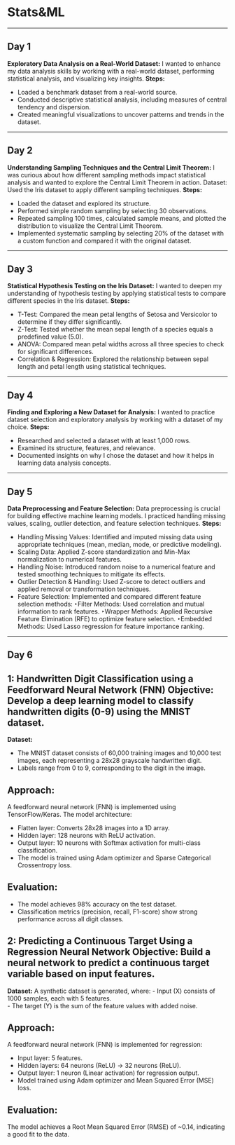# Stats&ML

---

## Day 1 
**Exploratory Data Analysis on a Real-World Dataset:** I wanted to enhance my data analysis skills by working with a real-world dataset, performing statistical analysis, and visualizing key insights. 
**Steps:** 
 - Loaded a benchmark dataset from a real-world source. 
 - Conducted descriptive statistical analysis, including measures of central tendency and dispersion.
 - Created meaningful visualizations to uncover patterns and trends in the dataset.

---

## Day 2 
**Understanding Sampling Techniques and the Central Limit Theorem:** I was curious about how different sampling methods impact statistical analysis and wanted to explore the Central Limit Theorem in action.
Dataset: Used the Iris dataset to apply different sampling techniques. 
**Steps:** 
 - Loaded the dataset and explored its structure. 
 - Performed simple random sampling by selecting 30 observations. 
 - Repeated sampling 100 times, calculated sample means, and plotted the distribution to visualize the Central Limit Theorem. 
 - Implemented systematic sampling by selecting 20% of the dataset with a custom function and compared it with the original dataset.

---

## Day 3 
**Statistical Hypothesis Testing on the Iris Dataset:** I wanted to deepen my understanding of hypothesis testing by applying statistical tests to compare different species in the Iris dataset. 
**Steps:** 
 - T-Test: Compared the mean petal lengths of Setosa and Versicolor to determine if they differ significantly. 
 - Z-Test: Tested whether the mean sepal length of a species equals a predefined value (5.0). 
 - ANOVA: Compared mean petal widths across all three species to check for significant differences.
 - Correlation & Regression: Explored the relationship between sepal length and petal length using statistical techniques.

---

## Day 4 
**Finding and Exploring a New Dataset for Analysis:** I wanted to practice dataset selection and exploratory analysis by working with a dataset of my choice. 
**Steps:** 
 - Researched and selected a dataset with at least 1,000 rows. 
 - Examined its structure, features, and relevance. 
 - Documented insights on why I chose the dataset and how it helps in learning data analysis concepts.

---

## Day 5
**Data Preprocessing and Feature Selection:** Data preprocessing is crucial for building effective machine learning models. I practiced handling missing values, scaling, outlier detection, and feature selection techniques. 
**Steps:**
 - Handling Missing Values: Identified and imputed missing data using appropriate techniques (mean, median, mode, or predictive modeling).
 - Scaling Data: Applied Z-score standardization and Min-Max normalization to numerical features. 
 - Handling Noise: Introduced random noise to a numerical feature and tested smoothing techniques to mitigate its effects. 
 - Outlier Detection & Handling: Used Z-score to detect outliers and applied removal or transformation techniques.
 - Feature Selection: Implemented and compared different feature selection methods: 
   ‣Filter Methods: Used correlation and mutual information to rank features. 
   ‣Wrapper Methods: Applied Recursive Feature Elimination (RFE) to optimize feature selection. 
   ‣Embedded Methods: Used Lasso regression for feature importance ranking.

---

## Day 6
## 1: Handwritten Digit Classification using a Feedforward Neural Network (FNN) Objective: Develop a deep learning model to classify handwritten digits (0-9) using the MNIST dataset. 
**Dataset:**
 - The MNIST dataset consists of 60,000 training images and 10,000 test images, each representing a 28x28 grayscale handwritten digit.
 - Labels range from 0 to 9, corresponding to the digit in the image.

## Approach: 
A feedforward neural network (FNN) is implemented using TensorFlow/Keras.
The model architecture: 
   - Flatten layer: Converts 28x28 images into a 1D array.
   - Hidden layer: 128 neurons with ReLU activation. 
   - Output layer: 10 neurons with Softmax activation for multi-class classification. 
   - The model is trained using Adam optimizer and Sparse Categorical Crossentropy loss.

## Evaluation:
 - The model achieves 98% accuracy on the test dataset.
 - Classification metrics (precision, recall, F1-score) show strong performance across all digit classes.

## 2: Predicting a Continuous Target Using a Regression Neural Network Objective: Build a neural network to predict a continuous target variable based on input features.
**Dataset:**
A synthetic dataset is generated, where: 
    - Input (X) consists of 1000 samples, each with 5 features.  
    - The target (Y) is the sum of the feature values with added noise.

## Approach:
A feedforward neural network (FNN) is implemented for regression: 
   - Input layer: 5 features. 
   - Hidden layers: 64 neurons (ReLU) → 32 neurons (ReLU). 
   - Output layer: 1 neuron (Linear activation) for regression output. 
   - Model trained using Adam optimizer and Mean Squared Error (MSE) loss.

## Evaluation: 
The model achieves a Root Mean Squared Error (RMSE) of ~0.14, indicating a good fit to the data.
